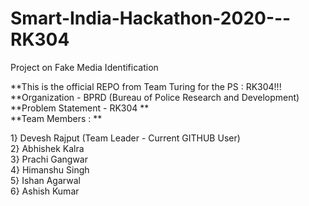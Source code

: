 # Smart-India-Hackathon-2020---RK304
Project on Fake Media Identification

 **This is the official REPO from Team Turing for the PS : RK304!!! <br/>
 **Organization - BPRD (Bureau of Police Research and Development) <br/>
 **Problem Statement - RK304 **<br/>
 **Team Members : **<br/>
 
  1} Devesh Rajput (Team Leader - Current GITHUB User) <br/>
  2} Abhishek Kalra <br/>
  3} Prachi Gangwar <br/>
  4} Himanshu Singh <br/>
  5} Ishan Agarwal <br/>
  6} Ashish Kumar <br/>
